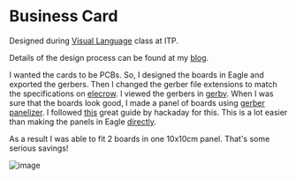 # Business Card

Designed during [Visual Language](https://itp.nyu.edu/~kd49/design/) class at ITP. 

Details of the design process can be found at my [blog](https://tinkrmind.me/2017/10/18/designing-a-business-card/). 

I wanted the cards to be PCBs. So, I designed the boards in Eagle and exported the gerbers. Then I changed the gerber file extensions to match the specifications on [elecrow](https://www.elecrow.com/pcb-manufacturing.html). I viewed the gerbers in [gerbv](https://sourceforge.net/projects/gerbv/). When I was sure that the boards look good, I made a panel of boards using [gerber panelizer](http://blog.thisisnotrocketscience.nl/projects/pcb-panelizer/). I followed [this](https://hackaday.io/project/19202-small-pcbs-for-panelizing-tutorial/log/59210-panelization-using-gerberpanelizer-on-windows-linux-possible) great guide by hackaday for this. This is a lot easier than making the panels in Eagle [directly](http://diy.viktak.com/2013/02/tutorial-panelizing-pcbs-in-eagle.html). 

As a result I was able to fit 2 boards in one 10x10cm panel. That's some serious savings!

![image](https://i.imgur.com/agG7cMH.png)
